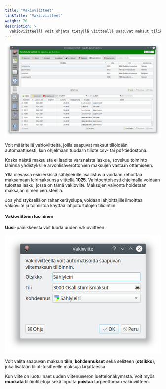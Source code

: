 ```yaml
---
title: "Vakioviitteet"
linkTitle: "Vakioviitteet"
weight: 70
description: >
  Vakioviitteellä voit ohjata tietyllä viitteellä saapuvat maksut tiliöitäviksi automaattisesti haluamallasi tavalla
---
```


![Vakioviitteiden hallinta](/img/fi/laskutus/vakioviitteet/vakioviitteet.png)

Voit määritellä vakioviitteitä, joilla saapuvat maksut tiliöidään automaattisesti, kun ohjelmaan tuodaan tiliote csv- tai pdf-tiedostona.

Koska näistä maksuista ei laadita varsinaista laskua, soveltuu toiminto lähinnä yhdistyksille arvonlisäverottomien maksujen vastaan ottamiseen.

Yllä olevassa esimerkissä sählyleirille osallistuvia voidaan kehoittaa maksamaan leirimaksunsa viittellä **1025**. Vaihtoehtoisesti ohjelmalla voidaan tulostaa lasku, jossa on tämä vakioviite. Maksujen valvonta hoidetaan maksajan nimen perusteella.

Jos yhdistyksellä on rahankeräyslupa, voidaan lahjoittajille ilmoittaa vakioviite ja toimintoa käyttää lahjoitustulojen tiliöintiin.

#### Vakioviitteen luominen

**Uusi**-painikkeesta voit luoda uuden vakioviitteen

![](/img/fi/laskutus/vakioviitteet/uusi.png)

Voit valita saapuvan maksun **tilin**, **kohdennukset** sekä selitteen (**otsikko**), joka lisätään tiliotetositteelle maksuja kirjattaessa.

Kun viite on luotu, näet uuden viitenumeron luettelonäkymästä. Voit myös **muokata** tiliöintitietoja sekä lopulta **poistaa** tarpeettoman vakioviitteen.
